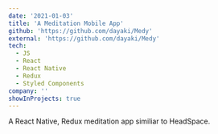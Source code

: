 ```yaml
---
date: '2021-01-03'
title: 'A Meditation Mobile App'
github: 'https://github.com/dayaki/Medy'
external: 'https://github.com/dayaki/Medy'
tech:
  - JS
  - React
  - React Native
  - Redux
  - Styled Components
company: ''
showInProjects: true
---
```


A React Native, Redux meditation app similiar to HeadSpace.
